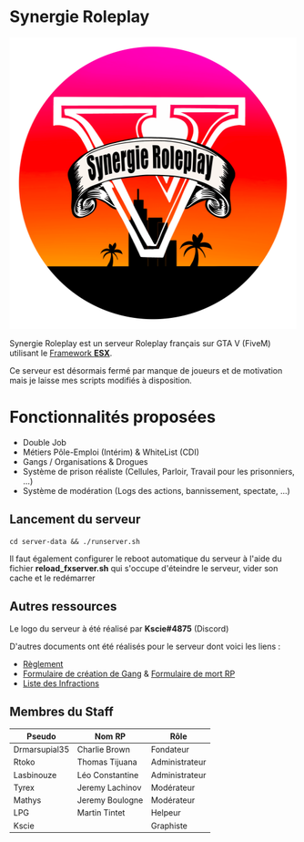 # Synergie Roleplay

<p align="center">
  <img width="512" height="512" src="ressources/img/logo_rond.png" alt="Synergie"/>
</p>

Synergie Roleplay est un serveur Roleplay français sur GTA V (FiveM) utilisant le [Framework **ESX**](https://forum.cfx.re/t/release-esx-base/39881).

Ce serveur est désormais fermé par manque de joueurs et de motivation mais je laisse mes scripts modifiés à disposition.

# Fonctionnalités proposées

- Double Job
- Métiers Pôle-Emploi (Intérim) & WhiteList (CDI)
- Gangs / Organisations & Drogues
- Système de prison réaliste (Cellules, Parloir, Travail pour les prisonniers, ...)
- Système de modération (Logs des actions, bannissement, spectate, ...)

## Lancement du serveur

```shell
cd server-data && ./runserver.sh
```

Il faut également configurer le reboot automatique du serveur à l'aide du fichier **reload_fxserver.sh** qui s'occupe d'éteindre le serveur,
vider son cache et le redémarrer

## Autres ressources

Le logo du serveur à été réalisé par **Kscie#4875** (Discord)

D'autres documents ont été réalisés pour le serveur dont voici les liens :
- [Règlement](https://drive.google.com/file/d/1F0_8oeZ93r6K6NZsMjFmYhbKfLDOu2St/view?usp=sharing)
- [Formulaire de création de Gang](https://drive.google.com/file/d/1d4OIor70Z6XlqtArp13lcAOARP3KePJ2/view?usp=sharing) & [Formulaire de mort RP](https://drive.google.com/file/d/1T8wi9TK8rDSrrxJFGahvIWNyuZDT4Ez0/view?usp=sharing)
- [Liste des Infractions](https://docs.google.com/spreadsheets/d/1LDVsO_F3Gaua52ESS1WEy8IArkyAQvj6EMlBJLKIRbY/edit?usp=sharing)

## Membres du Staff


| Pseudo          | Nom RP          | Rôle           |
| --------------- | --------------- | -------------- |
| Drmarsupial35   | Charlie Brown   | Fondateur      |
| Rtoko           | Thomas Tijuana  | Administrateur |
| Lasbinouze      | Léo Constantine | Administrateur |
| Tyrex           | Jeremy Lachinov | Modérateur     |
| Mathys          | Jeremy Boulogne | Modérateur     |
| LPG             | Martin Tintet   | Helpeur        |
| Kscie           |                 | Graphiste      |
